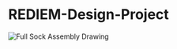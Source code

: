# REDIEM-Design-Project

![Full Sock Assembly Drawing](https://user-images.githubusercontent.com/63181392/150653710-5496430c-f6f2-4175-8c7f-1f81087068a1.png)
